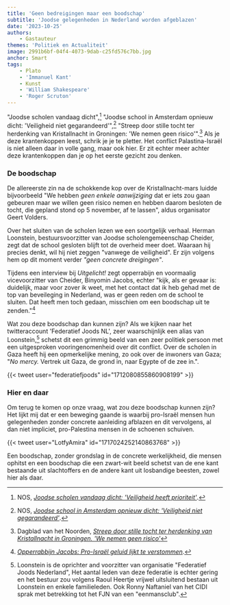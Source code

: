 ```yaml
---
title: 'Geen bedreigingen maar een boodschap'
subtitle: 'Joodse gelegenheden in Nederland worden afgeblazen'
date: '2023-10-25'
authors:
    - Gastauteur
themes: 'Politiek en Actualiteit'
image: 2991b6bf-04f4-4073-9dab-c25fd576c7bb.jpg
anchor: Smart
tags:
    - Plato
    - 'Immanuel Kant'
    - Kunst
    - 'William Shakespeare'
    - 'Roger Scruton'
---
```


"Joodse scholen vandaag dicht",[^1] "Joodse school in Amsterdam opnieuw dicht: 'Veiligheid niet gegarandeerd'",[^2] "Streep door stille tocht ter herdenking van Kristallnacht in Groningen: 'We nemen geen risico'".[^3] Als je deze krantenkoppen leest, schrik je je te pletter. Het conflict Palastina-Israël is niet alleen daar in volle gang, maar ook hier. Er zit echter meer achter deze krantenkoppen dan je op het eerste gezicht zou denken.


### De boodschap

De allereerste zin na de schokkende kop over de Kristallnacht-mars luidde bijvoorbeeld "We hebben *geen enkele aanwijziging* dat er iets zou gaan gebeuren maar we willen geen risico nemen en hebben daarom besloten de tocht, die gepland stond op 5 november, af te lassen", aldus organisator Geert Volders.

Over het sluiten van de scholen lezen we een soortgelijk verhaal. Herman Loonstein, bestuursvoorzitter van Joodse scholengemeenschap Cheider, zegt dat de school gesloten blijft tot de overheid meer doet. Waaraan hij precies denkt, wil hij niet zeggen "vanwege de veiligheid". Er zijn volgens hem op dit moment verder *"geen concrete dreigingen"*. 

Tijdens een interview bij *Uitgelicht!* zegt opperrabijn en voormaalig vicevoorzitter van Cheider, Binyomin Jacobs, echter "kijk, als er gevaar is: duidelijk, maar voor zover ik weet, met het contact dat ik heb gehad met de top van beveileging in Nederland, was er geen reden om de school te sluiten. Dat heeft men toch gedaan, misschien om een boodschap uit te zenden."[^4]

Wat zou deze boodschap dan kunnen zijn? Als we kijken naar het twitteraccount 'Federatief Joods NL', zeer waarschijnlijk een alias van Loonstein,[^5] schetst dit een grimmig beeld van een zeer politiek persoon met een uitgesproken vooringenomenheid over dit conflict. Over de scholen in Gaza heeft hij een opmerkelijke mening, zo ook over de inwoners van Gaza; "*No mercy.* Vertrek uit Gaza, de grond in, naar Egypte of de zee in.".

{{< tweet user="federatiefjoods" id="1712080855860908199" >}}


### Hier en daar

Om terug te komen op onze vraag, wat zou deze boodschap kunnen zijn? Het lijkt mij dat er een beweging gaande is waarbij pro-Israël mensen hun gelegenheden zonder concrete aanleiding afblazen en dit vervolgens, al dan niet impliciet, pro-Palestina mensen in de schoenen schuiven.

{{< tweet user="LotfyAmira" id="1717024252140863768" >}}

Een boodschap, zonder grondslag in de concrete werkelijkheid, die mensen ophitst en een boodschap die een zwart-wit beeld schetst van de ene kant bestaande uit slachtoffers en de andere kant uit losbandige beesten, zowel hier als daar.


[^1]: NOS, *[Joodse scholen vandaag dicht: 'Veiligheid heeft prioriteit']( https://nos.nl/artikel/2493874-joodse-scholen-vandaag-dicht-veiligheid-heeft-prioriteit)*.
[^2]: NOS, *[Joodse school in Amsterdam opnieuw dicht: 'Veiligheid niet gegarandeerd'](https://nos.nl/artikel/2495112-joodse-school-in-amsterdam-opnieuw-dicht-veiligheid-niet-gegarandeerd)*.
[^3]: Dagblad van het Noorden, *[Streep door stille tocht ter herdenking van Kristallnacht in Groningen. 'We nemen geen risico'](https://dvhn.nl/groningen/Streep-door-stille-tocht-in-Stad-28711422.html)*
[^4]: *[Opperrabbijn Jacobs: Pro-Israël geluid lijkt te verstommen](https://youtu.be/tuBaaLkhRzY)*.
[^5]: Loonstein is de oprichter and voorzitter van organisatie "Federatief Joods Nederland", Het aantal leden van deze federatie is echter gering en het bestuur zou volgens Raoul Heertje vrijwel uitsluitend bestaan uit Loonstein en enkele familieleden. Ook Ronny Naftaniel van het CIDI sprak met betrekking tot het FJN van een "eenmansclub".
